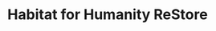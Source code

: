 ---
title: "Habitat for Humanity ReStore"
url: /trenton/habitat-for-humanity-restore/
shop: charity
---